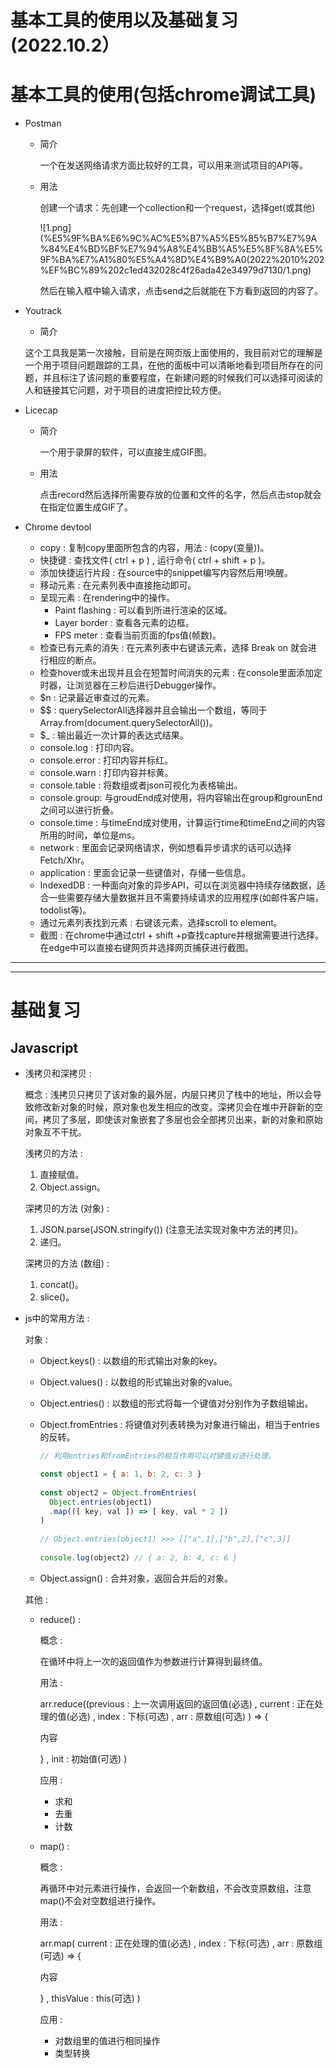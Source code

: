 # 基本工具的使用以及基础复习(2022.10.2）

# 基本工具的使用(包括chrome调试工具)

- Postman
    - 简介
        
        一个在发送网络请求方面比较好的工具，可以用来测试项目的API等。
        
    - 用法
        
        创建一个请求：先创建一个collection和一个request，选择get(或其他)
        
        ![1.png](%E5%9F%BA%E6%9C%AC%E5%B7%A5%E5%85%B7%E7%9A%84%E4%BD%BF%E7%94%A8%E4%BB%A5%E5%8F%8A%E5%9F%BA%E7%A1%80%E5%A4%8D%E4%B9%A0(2022%2010%202%EF%BC%89%202c1ed432028c4f26ada42e34979d7130/1.png)
        
        然后在输入框中输入请求，点击send之后就能在下方看到返回的内容了。
        
- Youtrack
    - 简介
    
    这个工具我是第一次接触，目前是在网页版上面使用的，我目前对它的理解是一个用于项目问题跟踪的工具，在他的面板中可以清晰地看到项目所存在的问题，并且标注了该问题的重要程度，在新建问题的时候我们可以选择可阅读的人和链接其它问题，对于项目的进度把控比较方便。
    
- Licecap
    - 简介
        
        一个用于录屏的软件，可以直接生成GIF图。
        
    - 用法
        
        点击record然后选择所需要存放的位置和文件的名字，然后点击stop就会在指定位置生成GIF了。
        
    
- Chrome devtool
    - copy : 复制copy里面所包含的内容，用法 : (copy(变量))。
    - 快捷键 : 查找文件( ctrl + p ) , 运行命令( ctrl + shift + p )。
    - 添加快捷运行片段 : 在source中的snippet编写内容然后用!唤醒。
    - 移动元素 : 在元素列表中直接拖动即可。
    - 呈现元素 : 在rendering中的操作。
        - Paint flashing : 可以看到所进行渲染的区域。
        - Layer border : 查看各元素的边框。
        - FPS meter : 查看当前页面的fps值(帧数)。
    - 检查已有元素的消失 : 在元素列表中右键该元素，选择 Break on 就会进行相应的断点。
    - 检查hover或未出现并且会在短暂时间消失的元素 : 在console里面添加定时器，让浏览器在三秒后进行Debugger操作。
    - $n : 记录最近审查过的元素。
    - $$ : querySelectorAll选择器并且会输出一个数组，等同于Array.from(document.querySelectorAll())。
    - $_ : 输出最近一次计算的表达式结果。
    - console.log : 打印内容。
    - console.error : 打印内容并标红。
    - console.warn : 打印内容并标黄。
    - console.table : 将数组或者json可视化为表格输出。
    - console.group: 与groudEnd成对使用，将内容输出在group和grounEnd之间可以进行折叠。
    - console.time : 与timeEnd成对使用，计算运行time和timeEnd之间的内容所用的时间，单位是ms。
    - network : 里面会记录网络请求，例如想看异步请求的话可以选择Fetch/Xhr。
    - application : 里面会记录一些键值对，存储一些信息。
    - IndexedDB : 一种面向对象的异步API，可以在浏览器中持续存储数据，适合一些需要存储大量数据并且不需要持续请求的应用程序(如邮件客户端，todolist等)。
    - 通过元素列表找到元素 : 右键该元素，选择scroll to element。
    - 截图 : 在chrome中通过ctrl + shift +p查找capture并根据需要进行选择。在edge中可以直接右键网页并选择网页捕获进行截图。

---

---

# 基础复习

## Javascript

- 浅拷贝和深拷贝 :
    
    概念 : 浅拷贝只拷贝了该对象的最外层，内层只拷贝了栈中的地址，所以会导致修改新对象的时候，原对象也发生相应的改变。深拷贝会在堆中开辟新的空间，拷贝了多层，即使该对象嵌套了多层也会全部拷贝出来，新的对象和原始对象互不干扰。
    
    浅拷贝的方法 : 
    
    1. 直接赋值。
    2. Object.assign。
    
    深拷贝的方法 (对象) : 
    
    1. JSON.parse(JSON.stringify()) (注意无法实现对象中方法的拷贝)。
    2. 递归。
    
    深拷贝的方法 (数组) :
    
    1. concat()。
    2. slice()。
- js中的常用方法 :
    
     对象 : 
    
    - Object.keys() : 以数组的形式输出对象的key。
    - Object.values() : 以数组的形式输出对象的value。
    - Object.entries() : 以数组的形式将每一个键值对分别作为子数组输出。
    - Object.fromEntries : 将键值对列表转换为对象进行输出，相当于entries的反转。
        
        ```jsx
        // 利用entries和fromEntries的相互作用可以对键值对进行处理。
        
        const object1 = { a: 1, b: 2, c: 3 }
         
        const object2 = Object.fromEntries(
          Object.entries(object1)
          .map(([ key, val ]) => [ key, val * 2 ])
        )
         
        // Object.entries(object1) >>> [["a",1],["b",2],["c",3]]
         
        console.log(object2) // { a: 2, b: 4, c: 6 }
        ```
        
    - Object.assign() : 合并对象，返回合并后的对象。
    
    其他 : 
    
    - reduce() :
        
        概念 : 
        
        在循环中将上一次的返回值作为参数进行计算得到最终值。
        
        用法 : 
        
        arr.reduce((previous : 上一次调用返回的返回值(必选) , current : 正在处理的值(必选) , index : 下标(可选) , arr : 原数组(可选) ) ⇒ {
        
        内容
        
        } , init : 初始值(可选) )
        
        应用 :
        
        - 求和
        - 去重
        - 计数
    - map() :
        
        概念 : 
        
        再循环中对元素进行操作，会返回一个新数组，不会改变原数组，注意map()不会对空数组进行操作。
        
        用法 : 
        
        arr.map( current : 正在处理的值(必选) , index : 下标(可选) , arr : 原数组(可选) ⇒ {
        
        内容
        
        } , thisValue : this(可选) )
        
        应用 : 
        
        - 对数组里的值进行相同操作
        - 类型转换